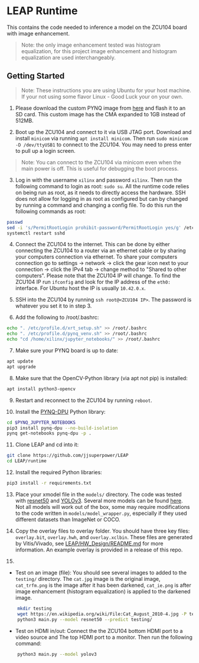 # LEAP Runtime
This contains the code needed to inference a model on the ZCU104 board with image enhancement.
> Note: the only image enhancement tested was histogram equalization, for this project image enhancement and histogram equalization are used interchangeably.

## Getting Started
> Note: These instructions you are using Ubuntu for your host machine. If your not using some flavor Linux - Good Luck your on your own.

1. Please download the custom PYNQ image from [here](https://drive.google.com/file/d/1Q4Q4Z3Z3Z3Z3Z3Z3Z3Z3Z3Z3Z3Z3Z3Z/view?usp=sharing) and flash it to an SD card. This custom image has the CMA expanded to 1GB instead of 512MB.

2. Boot up the ZCU104 and connect to it via USB JTAG port. Download and install `minicom` via running `apt install minicom`. Then run `sudo minicom -D /dev/ttyUSB1` to connect to the ZCU104. You may need to press enter to pull up a login screen.
> Note: You can connect to the ZCU104 via minicom even when the main power is off. This is useful for debugging the boot process.

3. Log in with the username `xilinx` and password `xilinx`. Then run the following command to login as root: `sudo su`. All the runtime code relies on being run as root, as it needs to directly access the hardware. SSH does not allow for logging in as root as configured but can by changed by running a command and changing a config file. To do this run the following commands as root:
```bash
passwd
sed -i 's/PermitRootLogin prohibit-password/PermitRootLogin yes/g' /etc/ssh/sshd_config
systemctl restart sshd
```

4. Connect the ZCU104 to the internet. This can be done by either connecting the ZCU104 to a router via an ethernet cable or by sharing your computers connection via ethernet. To share your computers connection go to settings -> network -> click the gear icon next to your connection -> click the IPv4 tab -> change method to "Shared to other computers". Please note that the ZCU104 IP will change. To find the ZCU104 IP run `ifconfig` and look for the IP address of the `eth0:` interface. For Ubuntu host the IP is usually `10.42.0.x`.

5. SSH into the ZCU104 by running `ssh root@<ZCU104 IP>`. The password is whatever you set it to in step 3.


6. Add the following to /root/.bashrc:
```bash
echo ". /etc/profile.d/xrt_setup.sh" >> /root/.bashrc
echo ". /etc/profile.d/pynq_venv.sh" >> /root/.bashrc
echo "cd /home/xilinx/jupyter_notebooks/" >> /root/.bashrc
```

7. Make sure your PYNQ board is up to date:
```bash
apt update
apt upgrade
```

8. Make sure that the OpenCV-Python library (via apt not pip) is installed:
```bash
apt install python3-opencv
```

9. Restart and reconnect to the ZCU104 by running `reboot`.

10. Install the [PYNQ-DPU](https://github.com/Xilinx/DPU-PYNQ) Python library:
```bash
cd $PYNQ_JUPYTER_NOTEBOOKS
pip3 install pynq-dpu --no-build-isolation
pynq get-notebooks pynq-dpu -p .
```

11. Clone LEAP and cd into it:
```bash
git clone https://github.com/jjsuperpower/LEAP
cd LEAP/runtime
```

12. Install the required Python libraries:
```bash
pip3 install -r requirements.txt
```

13. Place your xmodel file in the `models/` directory. The code was tested with [resnet50](https://www.xilinx.com/bin/public/openDownload?filename=pynqdpu.tf2_resnet50.DPUCZDX8G_ISA1_B4096.2.5.0.xmodel) and [YOLOv3](https://www.xilinx.com/bin/public/openDownload?filename=yolov3_coco_416_tf2-zcu102_zcu104_kv260-r2.5.0.tar.gz). Several more models can be found [here](https://github.com/Xilinx/Vitis-AI/tree/v2.5/model_zoo/model-list). Not all models will work out of the box, some may require modifications to the code written in `models/model_wrapper.py`, especially if they used different datasets than ImageNet or COCO.

14. Copy the overlay files to overlay folder. You should have three key files: `overlay.bit`, `overlay.hwh`, and `overlay.xclbin`. These files are generated by Vitis/Vivado, see [LEAP/HW_Design/README.md](/HW_Design/README.md) for more information. An example overlay is provided in a release of this repo.

15. 
- Test on an image (file):
    You should see several images to added to the `testing/` directory. The `cat.jpg` image is the original image, `cat_trfm.png` is the image after it has been darkened, `cat_ie.png` is after image enhancement (histogram equalization) is applied to the darkened image.
```bash
    mkdir testing
    wget https://en.wikipedia.org/wiki/File:Cat_August_2010-4.jpg -P testing/ -O testing/cat.jpg
    python3 main.py --model resnet50 --predict testing/
```
- Test on HDMI in/out:
    Connect the the ZCU104 bottom HDMI port to a video source and The top HDMI port to a monitor. Then run the following command:
```bash
    python3 main.py --model yolov3
```

